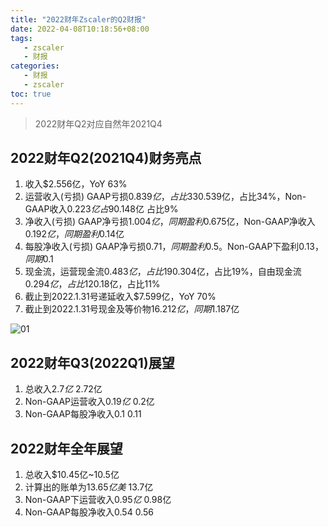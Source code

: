```yaml
---
title: "2022财年Zscaler的Q2财报"
date: 2022-04-08T10:18:56+08:00
tags:
   - zscaler 
   - 财报
categories:
   - 财报
   - zscaler 
toc: true
---
```

> 2022财年Q2对应自然年2021Q4

## 2022财年Q2(2021Q4)财务亮点
1. 收入$2.556亿，YoY 63%
2. 运营收入(亏损) GAAP亏损$0.839亿，占比33%，同期$0.539亿，占比34%，Non-GAAP收入$0.223亿 占9%，同期$0.148亿 占比9%
3. 净收入(亏损) GAAP净亏损$1.004亿，同期盈利$0.675亿，Non-GAAP净收入$0.192亿，同期盈利$0.14亿
4. 每股净收入(亏损) GAAP净亏损$0.71，同期盈利$0.5。Non-GAAP下盈利$0.13，同期$0.1
5. 现金流，运营现金流$0.483亿，占比19%，同期$0.304亿，占比19%，自由现金流$0.294亿，占比12%，同期$0.18亿，占比11%
6. 截止到2022.1.31号递延收入$7.599亿，YoY 70%
7. 截止到2022.1.31号现金及等价物$16.212亿，同期$1.187亿

![01](./revenue.png)

## 2022财年Q3(2022Q1)展望
1. 总收入$2.7亿~$2.72亿
2. Non-GAAP运营收入$0.19亿~$0.2亿
3. Non-GAAP每股净收入$0.1~$0.11

## 2022财年全年展望
1. 总收入$10.45亿~10.5亿
2. 计算出的账单为$13.65亿美~$13.7亿
3. Non-GAAP下运营收入$0.95亿~$0.98亿
4. Non-GAAP每股净收入$0.54~$0.56

